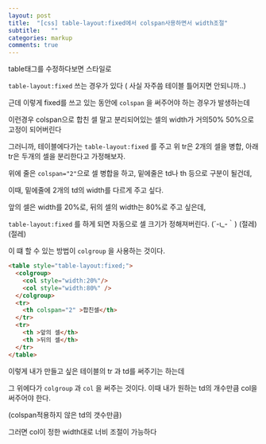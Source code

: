 ```yaml
---
layout: post
title:  "[css] table-layout:fixed에서 colspan사용하면서 width조절"
subtitle:   ""
categories: markup 
comments: true
---
```




table태그를 수정하다보면 스타일로

`table-layout:fixed` 쓰는 경우가 있다 ( 사실 자주씀 테이블 틀어지면 안되니까..)

근데 이렇게 fixed를 쓰고 있는 동안에 `colspan` 을 써주어야 하는 경우가 발생하는데

이런경우 colspan으로 합친 셀 말고 분리되어있는 셀의 width가 거의50% 50%으로 고정이 되어버린다



그러니까, 테이블에다가는 `table-layout:fixed` 를 주고 위 tr은 2개의 셀을 병합, 아래tr은 두개의 셀을 분리한다고 가정해보자.

위에 줄은 `colspan="2"`으로 셀 병합을 하고, 밑에줄은 td나 th 등으로 구분이 될건데,

이때, 밑에줄에 2개의 td의 width를 다르게 주고 싶다.

앞의 셀은 width를 20%로, 뒤의 셀의 width는 80%로 주고 싶은데,

`table-layout:fixed` 를 하게 되면 자동으로 셀 크기가 정해져버린다. (´-ι_-｀) (절레)(절레)



이 떄 할 수 있는 방법이 `colgroup` 을 사용하는 것이다.

~~~html
<table style="table-layout:fixed;">
  <colgroup>
  	<col style="width:20%"/>
  	<col style="width:80%" />
  </colgroup>
  <tr>
    <th colspan="2" >합친셀</th>
  </tr>
  <tr>
    <th >앞의 셀</th>
    <th >뒤의 셀</th>
  </tr>
</table>
~~~



이렇게 내가 만들고 싶은 테이블의 tr 과 td를 써주기는 하는데

그 위에다가 `colgroup` 과 `col` 을 써주는 것이다. 이때 내가 원하는 td의 개수만큼 col을 써주어야 한다.

(colspan적용하지 않은 td의 갯수만큼)

그러면 col이 정한 width대로 너비 조절이 가능하다











